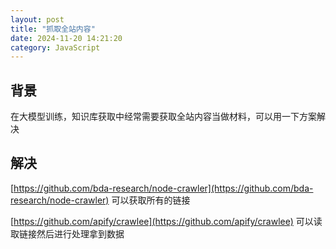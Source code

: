 ```yaml
---
layout: post
title: "抓取全站内容"
date: 2024-11-20 14:21:20
category: JavaScript
---
```


## 背景
在大模型训练，知识库获取中经常需要获取全站内容当做材料，可以用一下方案解决

## 解决

[https://github.com/bda-research/node-crawler](https://github.com/bda-research/node-crawler) 可以获取所有的链接

[https://github.com/apify/crawlee](https://github.com/apify/crawlee) 可以读取链接然后进行处理拿到数据




